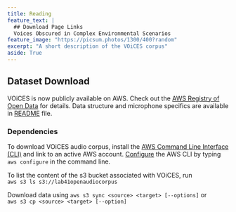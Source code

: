```yaml
---
title: Reading
feature_text: |
  ## Download Page Links
  Voices Obscured in Complex Environmental Scenarios
feature_image: "https://picsum.photos/1300/400?random"
excerpt: "A short description of the VOiCES corpus"
aside: True
---
```


## Dataset Download

VOiCES is now publicly available on AWS. Check out the [AWS Registry of Open Data](https://registry.opendata.aws/lab41-sri-voices/) for details. Data structure
and microphone specifics are available in [README](Lab41-SRI-VOiCES_README.md) file.  

### Dependencies

To download VOiCES audio corpus, install the
[AWS Command Line Interface (CLI)](https://aws.amazon.com/cli/) and link to an active AWS account.
[Configure](https://docs.aws.amazon.com/cli/latest/userguide/cli-chap-getting-started.html) the AWS CLI by typing `aws configure` in the command line.

To list the content of the s3 bucket associated with VOiCES, run  
```aws s3 ls s3://lab41openaudiocorpus```

Download data using
```aws s3 sync <source> <target> [--options]```
or  
```aws s3 cp <source> <target> [--option]```
